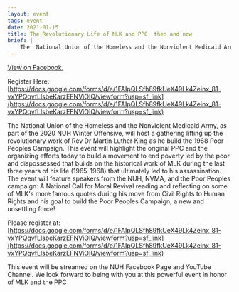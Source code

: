 ```yaml
---
layout: event
tags: event
date: 2021-01-15
title: The Revolutionary Life of MLK and PPC, then and now
brief: |
    The  National Union of the Homeless and the Nonviolent Medicaid Army, as part of the 2020 NUH Winter Offensive, will host a gathering lifting up the revolutionary work of Rev Dr Martin Luther King as he build the 1968 Poor Peoples Campaign.
---
```


[View on Facebook.](https://www.facebook.com/events/2876474612672586/)

Register Here: [https://docs.google.com/forms/d/e/1FAIpQLSfh89fkUeX49Lk4Zeinx_81-vxYPQqvfLlsbeKarzEFNViOIQ/viewform?usp=sf_link](https://docs.google.com/forms/d/e/1FAIpQLSfh89fkUeX49Lk4Zeinx_81-vxYPQqvfLlsbeKarzEFNViOIQ/viewform?usp=sf_link)

The  National Union of the Homeless and the Nonviolent Medicaid Army, as part of the 2020 NUH Winter Offensive, will host a gathering lifting up the revolutionary work of Rev Dr Martin Luther King as he build the 1968 Poor Peoples Campaign. This event will highlight the original PPC and the organizing efforts today to build a movement to end poverty led by the poor and dispossessed that builds on the historical work of MLK during the last three years of his life (1965-1968) that ultimately led to his assassination. The event will feature speakers from the NUH, NVMA, and the  Poor Peoples campaign: A National Call for Moral Revival reading and reflecting on some of MLK's more famous quotes during his move from Civil Rights to Human Rights and his goal to build the Poor Peoples Campaign; a new and unsettling force! 

Please register at: [https://docs.google.com/forms/d/e/1FAIpQLSfh89fkUeX49Lk4Zeinx_81-vxYPQqvfLlsbeKarzEFNViOIQ/viewform?usp=sf_link](https://docs.google.com/forms/d/e/1FAIpQLSfh89fkUeX49Lk4Zeinx_81-vxYPQqvfLlsbeKarzEFNViOIQ/viewform?usp=sf_link)

This event will be streamed on the NUH Facebook Page and YouTube Channel.  We look forward to being with you at this powerful event in honor of MLK and the PPC
